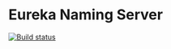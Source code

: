 # Eureka Naming Server
[![Build status](https://ci.appveyor.com/api/projects/status/d6tl4bt9h5xchph2?svg=true)](https://ci.appveyor.com/project/arockiaanandraj/eureka-naming-server)
